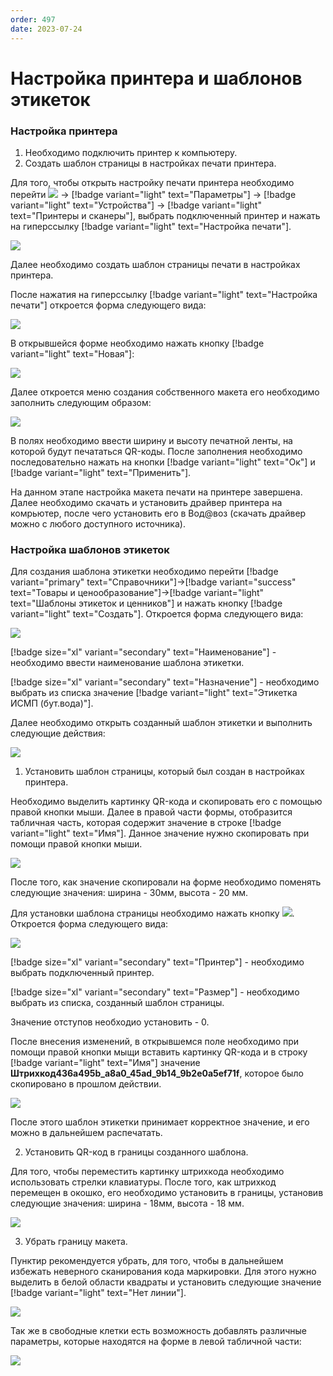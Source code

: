 ```yaml
---
order: 497
date: 2023-07-24
---
```

# Настройка принтера и шаблонов этикеток

### Настройка принтера

1. Необходимо подключить принтер к компьютеру.
2. Создать шаблон страницы в настройках печати принтера.

Для того, чтобы открыть настройку печати принтера необходимо перейти ![](/images/маркировка/виндовс.jpg) -> [!badge variant="light" text="Параметры"] -> [!badge variant="light" text="Устройства"] -> [!badge variant="light" text="Принтеры и сканеры"], выбрать подключенный принтер и нажать на гиперссылку [!badge variant="light" text="Настройка печати"].

![](/images/маркировка/Настройки_принтера.jpg)

Далее необходимо создать шаблон страницы печати в настройках принтера. 

После нажатия на гиперссылку [!badge variant="light" text="Настройка печати"]  откроется форма следующего вида:

![](/images/маркировка/Настройки_печати.jpg)

В открывшейся форме необходимо нажать кнопку [!badge variant="light" text="Новая"]:

![](/images/маркировка/Настройки_печати_2.jpg)

Далее откроется меню создания собственного макета его необходимо заполнить следующим образом:

![](/images/маркировка/Настройки_печати_3.jpg)

В полях необходимо ввести ширину и высоту печатной ленты, на которой будут печататься QR-коды. После заполнения необходимо последовательно нажать на кнопки [!badge variant="light" text="Ок"] и [!badge variant="light" text="Применить"].

На данном этапе настройка макета печати на принтере завершена. Далее необходимо скачать и установить драйвер принтера на комрьютер, после чего установить его в Вод@воз (скачать драйвер можно с любого доступного источника).

### Настройка шаблонов этикеток

Для создания шаблона этикетки необходимо перейти [!badge variant="primary" text="Справочники"]->[!badge variant="success" text="Товары и ценообразование"]->[!badge variant="light" text="Шаблоны этикеток и ценников"] и нажать кнопку [!badge variant="light" text="Создать"]. Откроется форма следующего вида:

![](/images/маркировка/Создание_шаблона_этикетки.jpg)

[!badge size="xl" variant="secondary" text="Наименование"] - необходимо ввести наименование шаблона этикетки.

[!badge size="xl" variant="secondary" text="Назначение"] - необходимо выбрать из списка значение [!badge variant="light" text="Этикетка ИСМП (бут.вода)"]. 

Далее необходимо открыть созданный шаблон этикетки и выполнить следующие действия:

![](/images/маркировка/Готовый_шаблон_этикетки.jpg)

1. Установить шаблон страницы, который был создан в настройках принтера.

Необходимо выделить картинку QR-кода и скопировать его с помощью правой кнопки мыши. Далее в правой части формы, отобразится табличная часть, которая содержит значение в строке [!badge variant="light" text="Имя"]. Данное значение нужно скопировать при помощи правой кнопки мыши.

![](/images/маркировка/Имя_штрихкода.jpg)

После того, как значение скопировали на форме необходимо поменять следующие значения: ширина - 30мм, высота - 20 мм. 

Для установки шаблона страницы необходимо нажать кнопку ![](/images/маркировка/Параметры_страницы.jpg). Откроется форма следующего вида:

![](/images/маркировка/Настройка_параметров_страницы.jpg)

[!badge size="xl" variant="secondary" text="Принтер"] - необходимо выбрать подключенный принтер.

[!badge size="xl" variant="secondary" text="Размер"] - необходимо выбрать из списка, созданный шаблон страницы.

Значение отступов необходио установить - 0.

После внесения изменений, в открывшемся поле необходимо при помощи правой кнопки мыщи вставить картинку QR-кода и в строку [!badge variant="light" text="Имя"] значение **Штрихкод436a495b_a8a0_45ad_9b14_9b2e0a5ef71f**, которое было скопировано в прошлом действии.

![](/images/маркировка/Настройка_параметров_страницы_2.jpg)

После этого шаблон этикетки принимает корректное значение, и его можно в дальнейшем распечатать.

2. Установить QR-код в границы созданного шаблона.

Для того, чтобы переместить картинку штрихкода необходимо использовать стрелки клавиатуры. После того, как  штрихкод перемещен в окошко, его необходимо установить в границы, установив следующие значения: ширина - 18мм, высота - 18 мм. 

![](/images/маркировка/Настройка_параметров_страницы_3.jpg)

3. Убрать границу макета.

Пунктир рекомендуется убрать, для того, чтобы в дальнейшем избежать неверного сканирования кода маркировки. Для этого нужно выделить в белой области квадраты и установить следующие значение [!badge variant="light" text="Нет линии"].

![](/images/маркировка/Оформление_штрихкода.jpg)

Так же в свободные клетки есть возможность добавлять различные параметры, которые находятся на форме в левой табличной части:

![](/images/маркировка/Оформление_штрихкода_2.jpg)



